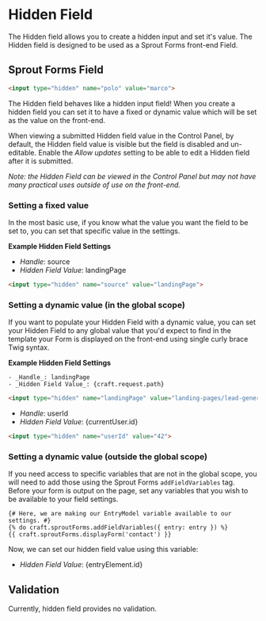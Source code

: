 # Hidden Field

The Hidden field allows you to create a hidden input and set it's value. The Hidden field is designed to be used as a Sprout Forms front-end Field.

## Sprout Forms Field

``` html
<input type="hidden" name="polo" value="marco">
```

The Hidden field behaves like a hidden input field!  When you create a hidden field you can set it to have a fixed or dynamic value which will be set as the value on the front-end.

When viewing a submitted Hidden field value in the Control Panel, by default, the Hidden field value is visible but the field is disabled and un-editable. Enable the _Allow updates_ setting to be able to edit a Hidden field after it is submitted.

_Note: the Hidden Field can be viewed in the Control Panel but may not have many practical uses outside of use on the front-end._

### Setting a fixed value

In the most basic use, if you know what the value you want the field to be set to, you can set that specific value in the settings.

**Example Hidden Field Settings**

- _Handle_: source
- _Hidden Field Value_: landingPage

``` html
<input type="hidden" name="source" value="landingPage">
```

### Setting a dynamic value (in the global scope)

If you want to populate your Hidden Field with a dynamic value, you can set your Hidden Field to any global value that you'd expect to find in the template your Form is displayed on the front-end using single curly brace Twig syntax.

**Example Hidden Field Settings**

``` twig
- _Handle_: landingPage
- _Hidden Field Value_: {craft.request.path}
```

``` html
<input type="hidden" name="landingPage" value="landing-pages/lead-generation-form">
```

- _Handle_: userId
- _Hidden Field Value_: {currentUser.id}

``` html
<input type="hidden" name="userId" value="42">
```

### Setting a dynamic value (outside the global scope)

If you need access to specific variables that are not in the global scope, you will need to add those using the Sprout Forms `addFieldVariables` tag. Before your form is output on the page, set any variables that you wish to be available to your field settings.

``` twig
{# Here, we are making our EntryModel variable available to our settings. #}
{% do craft.sproutForms.addFieldVariables({ entry: entry }) %}
{{ craft.sproutForms.displayForm('contact') }}
```

Now, we can set our hidden field value using this variable:

- _Hidden Field Value_: {entryElement.id}

## Validation

Currently, hidden field provides no validation.